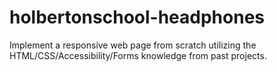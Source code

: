 # holbertonschool-headphones
Implement a responsive web page from scratch utilizing the HTML/CSS/Accessibility/Forms knowledge from past projects.
